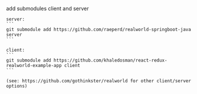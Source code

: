 add submodules client and server

    server:
    ```
    git submodule add https://github.com/raeperd/realworld-springboot-java server
    ```

    client:
    ```
    git submodule add https://github.com/khaledosman/react-redux-realworld-example-app client
    ```

    (see: https://github.com/gothinkster/realworld for other client/server options)